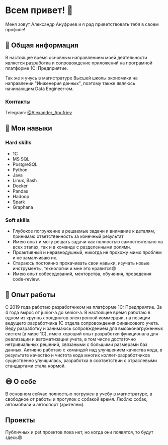 # Всем привет! 👋

Меня зовут Александр Ануфриев и я рад приветствовать тебя в своем профиле!

## 🔭 Общая информация

В настоящее время основным направлением моей деятельности является разработка и сопровождение приложений на програмной платформе 1С: Предприятие.

Так же я учусь в магистратуре Высшей школы экономики на направлении "Инженерия данных", поэтому также являюсь начинающим Data Engineer-ом.

### Контакты

Telegram: [@Alexander_Anufriev](https://t.me/Alexander_Anufriev)

## 📜 Мои навыки

### Hard skills

- 1C
- MS SQL
- PostgreSQL
- Python
- Java
- Linux, Bash
- Docker
- Pandas
- Hadoop
- Spark
- Graphana

### Soft skills

- Глубокое погружение в решаемые задачи и внимание к деталям, принимаю ответственность за конечный результат
- Имею опыт и могу решать задачи как полностью самостоятельно на всех этапах, так и в команде с разделенными ролями.
- Проактивный и неравнодушный, никогда не прохожу мимо проблем и не замалчиваю их.
- Стараюсь постоянно прокачивать свои навыки, изучать новые инструменты, технологии и мне это нравится😄
- Имею опыт собеседований, менторства, обучения, проведения code-review.

## 💼 Опыт работы

С 2019 года работаю разработчиком на платформе 1С: Предприятие. За 4 года вырос от junior-а до senior-а. 
В настоящее время работаю в одном из крупных холдингов электронной коммерции, на позиции ведущего разработчика 1С отдела сопровождения финансового учета.
Веду разработку и занимаюсь сопровждением для высоконагруженных систем (в мире 1С), имею хороший опыт разработки функционала для реализации и автоматизации учета, в том числе достаточно нетривиальных решений, связаными с большими размерами баз данных.
Активно работаю с командой над улучшением качества кода, в результате качество и чистота кода многих коллег-разработчиков существенно улучшилась, разработка в соответствии с отраслевыми стандартами стала нормой.

## 😄 О себе

В основном сейчас полностью погружен в учебу в магистратуре, в свободное от работы и прогулок с собакой время.
Люблю собак, автомобили и автоспорт (зрителем).

## Проекты

Публичных и pet проектов пока нет, но когда они появятся, то будут здесь😄

